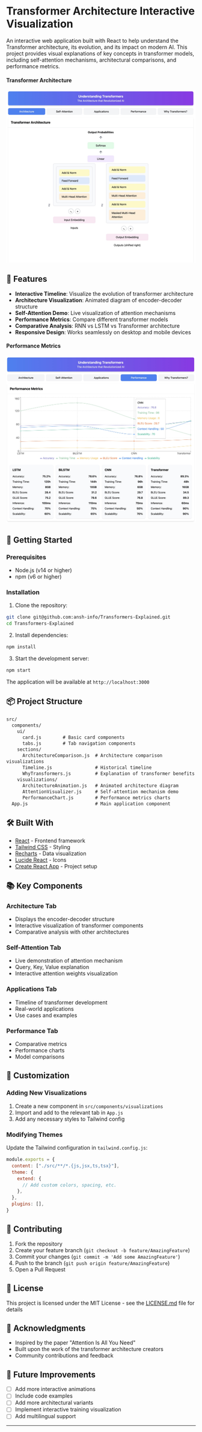 # Transformer Architecture Interactive Visualization

An interactive web application built with React to help understand the Transformer architecture, its evolution, and its impact on modern AI. This project provides visual explanations of key concepts in transformer models, including self-attention mechanisms, architectural comparisons, and performance metrics.

#### Transformer Architecture
![Transformers-Explained](images/Transformer-Architecture.jpeg)

## 🌟 Features

- **Interactive Timeline**: Visualize the evolution of transformer architecture
- **Architecture Visualization**: Animated diagram of encoder-decoder structure
- **Self-Attention Demo**: Live visualization of attention mechanisms
- **Performance Metrics**: Compare different transformer models
- **Comparative Analysis**: RNN vs LSTM vs Transformer architecture
- **Responsive Design**: Works seamlessly on desktop and mobile devices

#### Performance Metrics
![Performance Metrics](images/Performance-Metrics.jpeg)

## 🚀 Getting Started

### Prerequisites

- Node.js (v14 or higher)
- npm (v6 or higher)

### Installation

1. Clone the repository:
```bash
git clone git@github.com:ansh-info/Transformers-Explained.git
cd Transformers-Explained
```

2. Install dependencies:
```bash
npm install
```

3. Start the development server:
```bash
npm start
```

The application will be available at `http://localhost:3000`

## 📦 Project Structure

```
src/
  components/
    ui/
      card.js        # Basic card components
      tabs.js        # Tab navigation components
    sections/
      ArchitectureComparison.js  # Architecture comparison visualizations
      Timeline.js                # Historical timeline
      WhyTransformers.js         # Explanation of transformer benefits
    visualizations/
      ArchitectureAnimation.js   # Animated architecture diagram
      AttentionVisualizer.js     # Self-attention mechanism demo
      PerformanceChart.js        # Performance metrics charts
  App.js                         # Main application component
```

## 🛠️ Built With

- [React](https://reactjs.org/) - Frontend framework
- [Tailwind CSS](https://tailwindcss.com/) - Styling
- [Recharts](https://recharts.org/) - Data visualization
- [Lucide React](https://lucide.dev/) - Icons
- [Create React App](https://create-react-app.dev/) - Project setup

## 📚 Key Components

### Architecture Tab
- Displays the encoder-decoder structure
- Interactive visualization of transformer components
- Comparative analysis with other architectures

### Self-Attention Tab
- Live demonstration of attention mechanism
- Query, Key, Value explanation
- Interactive attention weights visualization

### Applications Tab
- Timeline of transformer development
- Real-world applications
- Use cases and examples

### Performance Tab
- Comparative metrics
- Performance charts
- Model comparisons

## 🎨 Customization

### Adding New Visualizations

1. Create a new component in `src/components/visualizations`
2. Import and add to the relevant tab in `App.js`
3. Add any necessary styles to Tailwind config

### Modifying Themes

Update the Tailwind configuration in `tailwind.config.js`:

```javascript
module.exports = {
  content: ["./src/**/*.{js,jsx,ts,tsx}"],
  theme: {
    extend: {
      // Add custom colors, spacing, etc.
    },
  },
  plugins: [],
}
```

## 🤝 Contributing

1. Fork the repository
2. Create your feature branch (`git checkout -b feature/AmazingFeature`)
3. Commit your changes (`git commit -m 'Add some AmazingFeature'`)
4. Push to the branch (`git push origin feature/AmazingFeature`)
5. Open a Pull Request

## 📝 License

This project is licensed under the MIT License - see the [LICENSE.md](LICENSE.md) file for details

## 🙏 Acknowledgments

- Inspired by the paper "Attention Is All You Need"
- Built upon the work of the transformer architecture creators
- Community contributions and feedback

## 🔮 Future Improvements

- [ ] Add more interactive animations
- [ ] Include code examples
- [ ] Add more architectural variants
- [ ] Implement interactive training visualization
- [ ] Add multilingual support

---